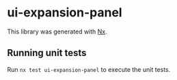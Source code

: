 # ui-expansion-panel

This library was generated with [Nx](https://nx.dev).


## Running unit tests

Run `nx test ui-expansion-panel` to execute the unit tests.

